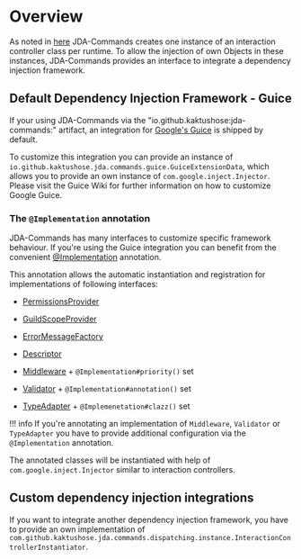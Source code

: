 # Overview
As noted in [here](interactions/overview.md#runtime-scoped-instances) JDA-Commands creates one instance of an
interaction controller class per runtime. To allow the injection of own Objects in these instances, JDA-Commands provides
an interface to integrate a dependency injection framework.

## Default Dependency Injection Framework - Guice
If your using JDA-Commands via the "io.github.kaktushose:jda-commands:<version>" artifact, an integration for 
[Google's Guice](https://github.com/google/guice) is shipped by default. 

To customize this integration you can provide an instance of `io.github.kaktushose.jda.commands.guice.GuiceExtensionData`,
which allows you to provide an own instance of `com.google.inject.Injector`. 
Please visit the Guice Wiki for further information on how to customize Google Guice.

### The `@Implementation` annotation
JDA-Commands has many interfaces to customize specific framework behaviour. 
If you're using the Guice integration you can benefit from the convenient [@Implementation](https://kaktushose.github.io/jda-commands/javadocs/latest/io.github.kaktushose.jda.commands.extension.guice/com/github/kaktushose/jda/commands/guice/Implementation.html)
annotation. 

This annotation allows the automatic instantiation and registration for implementations of following interfaces:

- [PermissionsProvider](https://kaktushose.github.io/jda-commands/javadocs/development/io.github.kaktushose.jda.commands.core/com/github/kaktushose/jda/commands/permissions/PermissionsProvider.html)
- [GuildScopeProvider](https://kaktushose.github.io/jda-commands/javadocs/development/io.github.kaktushose.jda.commands.core/com/github/kaktushose/jda/commands/scope/GuildScopeProvider.html)
- [ErrorMessageFactory](https://kaktushose.github.io/jda-commands/javadocs/development/io.github.kaktushose.jda.commands.core/com/github/kaktushose/jda/commands/embeds/error/ErrorMessageFactory.html)
- [Descriptor](https://kaktushose.github.io/jda-commands/javadocs/development/io.github.kaktushose.jda.commands.core/com/github/kaktushose/jda/commands/definitions/description/Descriptor.html)

- [Middleware](https://kaktushose.github.io/jda-commands/javadocs/development/io.github.kaktushose.jda.commands.core/com/github/kaktushose/jda/commands/dispatching/middleware/Middleware.html) + `@Implementation#priority()` set
- [Validator](https://kaktushose.github.io/jda-commands/javadocs/development/io.github.kaktushose.jda.commands.core/com/github/kaktushose/jda/commands/dispatching/validation/Validator.html) + `@Implementation#annotation()` set
- [TypeAdapter](https://kaktushose.github.io/jda-commands/javadocs/development/io.github.kaktushose.jda.commands.core/com/github/kaktushose/jda/commands/dispatching/adapter/TypeAdapter.html) + `@Implemenetation#clazz()` set

!!! info
    If you're annotating an implementation of `Middleware`, `Validator` or `TypeAdapter` you have to provide additional configuration via the `@Implementation` annotation.

The annotated classes will be instantiated with help of `com.google.inject.Injector` similar to interaction controllers.

## Custom dependency injection integrations
If you want to integrate another dependency injection framework, you have to provide an own 
implementation of `com.github.kaktushose.jda.commands.dispatching.instance.InteractionControllerInstantiator`.